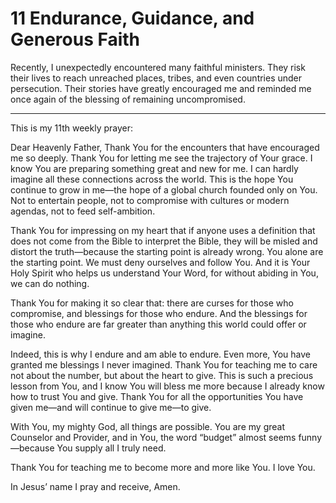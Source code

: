 # 11 Endurance, Guidance, and Generous Faith

Recently, I unexpectedly encountered many faithful ministers. They risk their lives to reach unreached places, tribes, and even countries under persecution. Their stories have greatly encouraged me and reminded me once again of the blessing of remaining uncompromised.

---

This is my 11th weekly prayer:

Dear Heavenly Father,
Thank You for the encounters that have encouraged me so deeply. Thank You for letting me see the trajectory of Your grace. I know You are preparing something great and new for me. I can hardly imagine all these connections across the world. This is the hope You continue to grow in me—the hope of a global church founded only on You. Not to entertain people, not to compromise with cultures or modern agendas, not to feed self-ambition.

Thank You for impressing on my heart that if anyone uses a definition that does not come from the Bible to interpret the Bible, they will be misled and distort the truth—because the starting point is already wrong. You alone are the starting point. We must deny ourselves and follow You. And it is Your Holy Spirit who helps us understand Your Word, for without abiding in You, we can do nothing.

Thank You for making it so clear that:
there are curses for those who compromise, and blessings for those who endure. And the blessings for those who endure are far greater than anything this world could offer or imagine.

Indeed, this is why I endure and am able to endure. Even more, You have granted me blessings I never imagined. Thank You for teaching me to care not about the number, but about the heart to give. This is such a precious lesson from You, and I know You will bless me more because I already know how to trust You and give. Thank You for all the opportunities You have given me—and will continue to give me—to give.

With You, my mighty God, all things are possible. You are my great Counselor and Provider, and in You, the word “budget” almost seems funny—because You supply all I truly need.

Thank You for teaching me to become more and more like You. I love You.

In Jesus’ name I pray and receive,
Amen.
